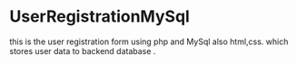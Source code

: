 # UserRegistrationMySql
this is the user registration form using php and MySql also html,css. which stores user data to backend database .
